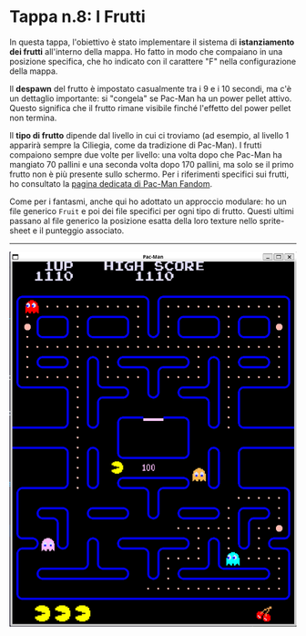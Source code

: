 # Tappa n.8: I Frutti

In questa tappa, l'obiettivo è stato implementare il sistema di **istanziamento dei frutti** all'interno della mappa. Ho fatto in modo che compaiano in una posizione specifica, che ho indicato con il carattere "F" nella configurazione della mappa.

Il **despawn** del frutto è impostato casualmente tra i 9 e i 10 secondi, ma c'è un dettaglio importante: si "congela" se Pac-Man ha un power pellet attivo. Questo significa che il frutto rimane visibile finché l'effetto del power pellet non termina.

Il **tipo di frutto** dipende dal livello in cui ci troviamo (ad esempio, al livello 1 apparirà sempre la Ciliegia, come da tradizione di Pac-Man). I frutti compaiono sempre due volte per livello: una volta dopo che Pac-Man ha mangiato 70 pallini e una seconda volta dopo 170 pallini, ma solo se il primo frutto non è più presente sullo schermo. Per i riferimenti specifici sui frutti, ho consultato la [pagina dedicata di Pac-Man Fandom](https://pacman.fandom.com/wiki/Fruits).

Come per i fantasmi, anche qui ho adottato un approccio modulare: ho un file generico `Fruit` e poi dei file specifici per ogni tipo di frutto. Questi ultimi passano al file generico la posizione esatta della loro texture nello sprite-sheet e il punteggio associato.

---

![Demo con i frutti](images/demo.png)
